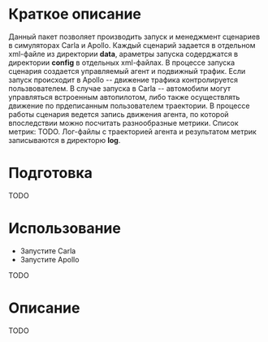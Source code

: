 # Краткое описание

Данный пакет позволяет производить запуск и менеджмент сценариев в симуляторах Carla и Apollo. Каждый сценарий задается в отдельном xml-файле из директории **data**, араметры запуска содерджатся в директории **config** в отдельных xml-файлах. В процессе запуска сценария создается управляемый агент и подвижный трафик. Если запуск происходит в Apollo -- движение трафика контролируется пользвователем. В случае запуска в Carla -- автомобили могут управляться встроенным автопилотом, либо также осуществлять движение по прдеписанным пользователем траектории. В процессе работы сценария ведется запись движения агента, по которой впоследствии можно посчитать разнообразные метрики. Список метрик: TODO. Лог-файлы с траекторией агента и результатом метрик записываются в директорю **log**.

# Подготовка

TODO

# Использование

- Запустите Carla
- Запустите Apollo

TODO


# Описание

TODO
